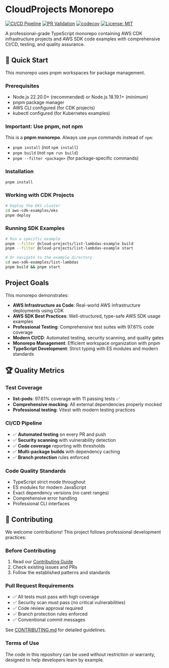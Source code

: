 # CloudProjects Monorepo

[![CI/CD Pipeline](https://github.com/davidxjohnson/CloudProjects/actions/workflows/ci.yml/badge.svg)](https://github.com/davidxjohnson/CloudProjects/actions/workflows/ci.yml)
[![PR Validation](https://github.com/davidxjohnson/CloudProjects/actions/workflows/pr-validation.yml/badge.svg)](https://github.com/davidxjohnson/CloudProjects/actions/workflows/pr-validation.yml)
[![codecov](https://codecov.io/gh/davidxjohnson/CloudProjects/branch/main/graph/badge.svg)](https://codecov.io/gh/davidxjohnson/CloudProjects)
[![License: MIT](https://img.shields.io/badge/License-MIT-yellow.svg)](https://opensource.org/licenses/MIT)

A professional-grade TypeScript monorepo containing AWS CDK infrastructure projects and AWS SDK code examples with comprehensive CI/CD, testing, and quality assurance.

## 🚀 Quick Start

This monorepo uses pnpm workspaces for package management.

### Prerequisites
- Node.js 22.20.0+ (recommended) or Node.js 18.19.1+ (minimum)
- pnpm package manager
- AWS CLI configured (for CDK projects)
- kubectl configured (for Kubernetes examples)

### Important: Use pnpm, not npm
This is a **pnpm monorepo**. Always use `pnpm` commands instead of `npm`:
- `pnpm install` (not `npm install`)
- `pnpm build` (not `npm run build`)
- `pnpm --filter <package>` (for package-specific commands)

### Installation
```bash
pnpm install
```

### Working with CDK Projects
```bash
# Deploy the EKS cluster
cd aws-cdk-examples/eks
pnpm deploy
```

### Running SDK Examples
```bash
# Run a specific example
pnpm --filter @cloud-projects/list-lambdas-example build
pnpm --filter @cloud-projects/list-lambdas-example start

# Or navigate to the example directory
cd aws-sdk-examples/list-lambdas
pnpm build && pnpm start
```

## Project Goals

This monorepo demonstrates:
- **AWS Infrastructure as Code**: Real-world AWS infrastructure deployments using CDK
- **AWS SDK Best Practices**: Well-structured, type-safe AWS SDK usage examples
- **Professional Testing**: Comprehensive test suites with 97.61% code coverage
- **Modern CI/CD**: Automated testing, security scanning, and quality gates
- **Monorepo Management**: Efficient workspace organization with pnpm
- **TypeScript Development**: Strict typing with ES modules and modern standards

## 🏆 Quality Metrics

### Test Coverage
- **list-pods**: 97.61% coverage with 11 passing tests ✅
- **Comprehensive mocking**: All external dependencies properly mocked
- **Professional testing**: Vitest with modern testing practices

### CI/CD Pipeline
- ✅ **Automated testing** on every PR and push
- ✅ **Security scanning** with vulnerability detection
- ✅ **Code coverage** reporting with thresholds
- ✅ **Multi-package builds** with dependency caching
- ✅ **Branch protection** rules enforced

### Code Quality Standards
- TypeScript strict mode throughout
- ES modules for modern JavaScript
- Exact dependency versions (no caret ranges)
- Comprehensive error handling
- Professional CLI interfaces

## 🤝 Contributing

We welcome contributions! This project follows professional development practices:

### Before Contributing
1. Read our [Contributing Guide](.github/CONTRIBUTING.md)
2. Check existing issues and PRs
3. Follow the established patterns and standards

### Pull Request Requirements
- ✅ All tests must pass with high coverage
- ✅ Security scan must pass (no critical vulnerabilities)
- ✅ Code review approval required
- ✅ Branch protection rules enforced
- ✅ Conventional commit messages

See [CONTRIBUTING.md](.github/CONTRIBUTING.md) for detailed guidelines.

### Terms of Use
The code in this repository can be used without restriction or warranty, designed to help developers learn by example.
